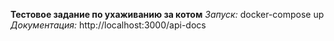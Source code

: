 **Тестовое задание по ухаживанию за котом**
    *Запуск:* docker-compose up
    *Документация:* http://localhost:3000/api-docs